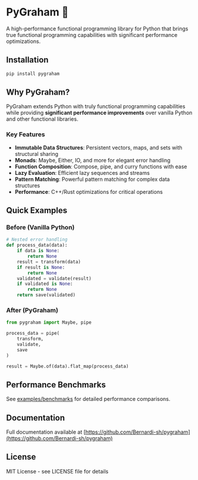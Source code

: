 # PyGraham 🚀

A high-performance functional programming library for Python that brings true functional programming capabilities with significant performance optimizations.

## Installation

```bash
pip install pygraham
```

## Why PyGraham?

PyGraham extends Python with truly functional programming capabilities while providing **significant performance improvements** over vanilla Python and other functional libraries.

### Key Features

- **Immutable Data Structures**: Persistent vectors, maps, and sets with structural sharing
- **Monads**: Maybe, Either, IO, and more for elegant error handling
- **Function Composition**: Compose, pipe, and curry functions with ease
- **Lazy Evaluation**: Efficient lazy sequences and streams
- **Pattern Matching**: Powerful pattern matching for complex data structures
- **Performance**: C++/Rust optimizations for critical operations

## Quick Examples

### Before (Vanilla Python)
```python
# Nested error handling
def process_data(data):
    if data is None:
        return None
    result = transform(data)
    if result is None:
        return None
    validated = validate(result)
    if validated is None:
        return None
    return save(validated)
```

### After (PyGraham)
```python
from pygraham import Maybe, pipe

process_data = pipe(
    transform,
    validate,
    save
)

result = Maybe.of(data).flat_map(process_data)
```

## Performance Benchmarks

See [examples/benchmarks](examples/benchmarks) for detailed performance comparisons.

## Documentation

Full documentation available at [https://github.com/Bernardi-sh/pygraham](https://github.com/Bernardi-sh/pygraham)

## License

MIT License - see LICENSE file for details
